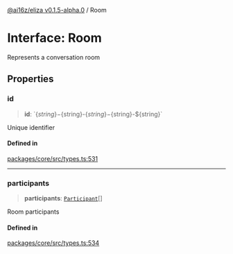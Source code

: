 [@ai16z/eliza v0.1.5-alpha.0](../index.md) / Room

# Interface: Room

Represents a conversation room

## Properties

### id

> **id**: \`$\{string\}-$\{string\}-$\{string\}-$\{string\}-$\{string\}\`

Unique identifier

#### Defined in

[packages/core/src/types.ts:531](https://github.com/z-korp/eliza/blob/main/packages/core/src/types.ts#L531)

***

### participants

> **participants**: [`Participant`](Participant.md)[]

Room participants

#### Defined in

[packages/core/src/types.ts:534](https://github.com/z-korp/eliza/blob/main/packages/core/src/types.ts#L534)

